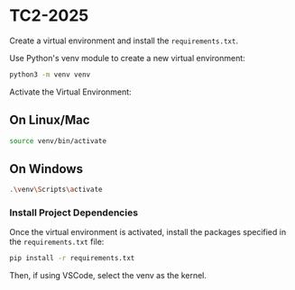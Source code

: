 # TC2-2025

Create a virtual environment and install the `requirements.txt`.

Use Python's venv module to create a new virtual environment:

```sh
python3 -m venv venv
```

Activate the Virtual Environment:

## On Linux/Mac

```sh
source venv/bin/activate
```

## On Windows

```sh
.\venv\Scripts\activate
```

### Install Project Dependencies

Once the virtual environment is activated, install the packages specified in the `requirements.txt` file:

```sh
pip install -r requirements.txt
```

Then, if using VSCode, select the venv as the kernel.

